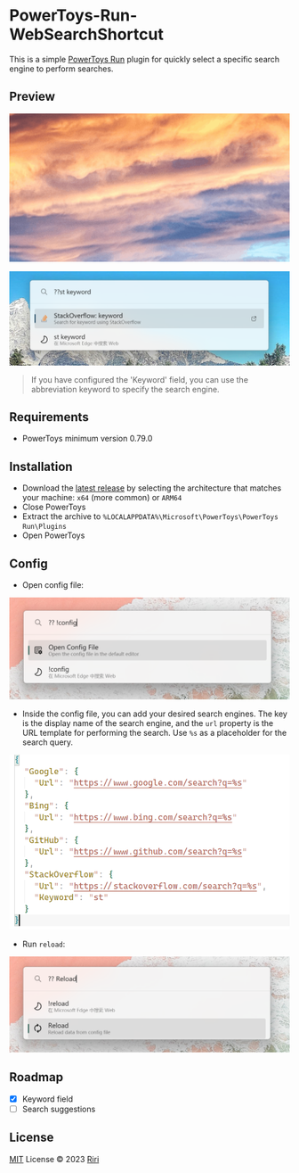 # PowerToys-Run-WebSearchShortcut

This is a simple [PowerToys Run](https://docs.microsoft.com/en-us/windows/powertoys/run) plugin for quickly select a specific search engine to perform searches.

## Preview

![search-preview](./ScreenShots/preview.gif)

![Keyword](./ScreenShots/keyword.png)
> If you have configured the 'Keyword' field, you can use the abbreviation keyword to specify the search engine.

## Requirements

- PowerToys minimum version 0.79.0

## Installation

- Download the [latest release](https://github.com/Daydreamer-riri/PowerToys-Run-WebSearchShortcut/releases/) by selecting the architecture that matches your machine: `x64` (more common) or `ARM64`
- Close PowerToys
- Extract the archive to `%LOCALAPPDATA%\Microsoft\PowerToys\PowerToys Run\Plugins`
- Open PowerToys

## Config

- Open config file:

![config](./ScreenShots/config.png)

- Inside the config file, you can add your desired search engines. The key is the display name of the search engine, and the `url` property is the URL template for performing the search. Use `%s` as a placeholder for the search query.

![config-file](./ScreenShots/config-file.png)

- Run `reload`:

![reload](./ScreenShots/reload.png)

## Roadmap

- [x] Keyword field
- [ ] Search suggestions 

## License

[MIT](./LICENSE) License © 2023 [Riri](https://github.com/Daydreamer-riri)
